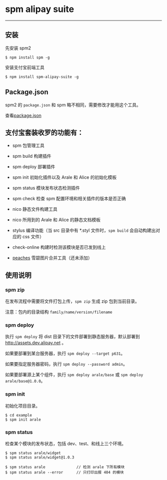 # spm alipay suite

-------

## 安装

先安装 spm2

```
$ npm install spm -g
```

安装支付宝前端工具

```
$ npm install spm-alipay-suite -g
```

## Package.json

spm2 的 `package.json` 和 spm 略不相同，需要修改才能用这个工具。

查看[package.json](http://docs.spmjs.org/en/package)


## 支付宝套装收罗的功能有：

- spm 包管理工具

- spm build 构建插件

- spm deploy 部署插件

- spm init 初始化插件以及 Arale 和 Alice 的初始化模板

- spm status 模块发布状态检测插件

- spm check 检查 spm 配置环境和相关插件的版本是否正确

- nico 静态文件构建工具

- nico 所用到的 Arale 和 Alice 的静态文档模板

- stylus 编译功能（当 src 目录中有 *.styl 文件时，`spm build` 会自动构建出对应的 css 文件）

- check-online 构建时检测该模块是否已发到线上

- [peaches](http://peaches.io) 雪碧图片合并工具（还未添加）


## 使用说明

### spm zip

在发布流程中需要将文件打包上传，`spm zip` 生成 zip 包到当前目录。

注意：包内的目录结构 `family/name/version/filename`

### spm deploy

执行 `spm deploy` 将 dist 目录下的文件部署到静态服务器，默认部署到 http://assets.dev.alipay.net 。

如果要部署到某台服务器，执行 `spm deploy --target p631`。

如果要指定服务器密码，执行 `spm deploy --password admin`。

如果要部署源上某个组件，执行 `spm deploy arale/base` 或 `spm deploy arale/base@1.0.0`。

### spm init

初始化项目目录。

```
$ cd example
$ spm init arale
```

### spm status

检查某个模块的发布状态，包括 dev、test、和线上三个环境。

```
$ spm status arale/widget
$ spm status arale/widget@1.0.3

$ spm status arale              // 检测 arale 下所有模块
$ spm status arale --error      // 只打印出报 404 的模块
```
